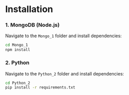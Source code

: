 # Installation

### 1. MongoDB (Node.js)
Navigate to the `Mongo_1` folder and install dependencies:
   ```bash
   cd Mongo_1
   npm install
   ```

### 2. Python
Navigate to the `Python_2` folder and install dependencies:
   ```bash
   cd Python_2
   pip install -r requirements.txt
   ```